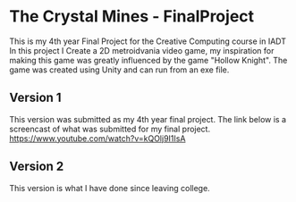 # The Crystal Mines - FinalProject
This is my 4th year Final Project for the Creative Computing course in IADT
In this project I Create a 2D metroidvania video game, my inspiration for making this game was greatly influenced by the game "Hollow Knight". The game was created using Unity and can run from an exe file.


## Version 1
This version was submitted as my 4th year final project. The link below is a screencast of what was submitted for my final project.
https://www.youtube.com/watch?v=kQOlj9I1IsA
## Version 2
This version is what I have done since leaving college.
